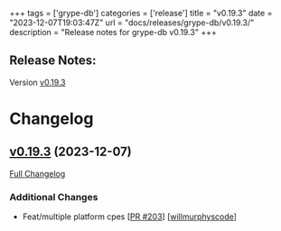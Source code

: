 +++
tags = ['grype-db']
categories = ['release']
title = "v0.19.3"
date = "2023-12-07T19:03:47Z"
url = "docs/releases/grype-db/v0.19.3/"
description = "Release notes for grype-db v0.19.3"
+++

## Release Notes:
Version [v0.19.3](https://github.com/anchore/grype-db/releases/tag/v0.19.3)

# Changelog

## [v0.19.3](https://github.com/anchore/grype-db/tree/v0.19.3) (2023-12-07)

[Full Changelog](https://github.com/anchore/grype-db/compare/v0.19.2...v0.19.3)

### Additional Changes

- Feat/multiple platform cpes [[PR #203](https://github.com/anchore/grype-db/pull/203)] [[willmurphyscode](https://github.com/willmurphyscode)]
